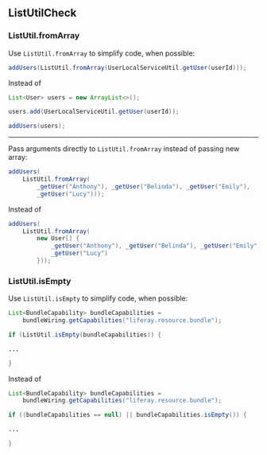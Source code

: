 ## ListUtilCheck

### ListUtil.fromArray

Use `ListUtil.fromArray` to simplify code, when possible:

```java
addUsers(ListUtil.fromArray(UserLocalServiceUtil.getUser(userId)));
```

Instead of

```java
List<User> users = new ArrayList<>();

users.add(UserLocalServiceUtil.getUser(userId));

addUsers(users);
```

---

Pass arguments directly to `ListUtil.fromArray` instead of passing new array:

```java
addUsers(
    ListUtil.fromArray(
        _getUser("Anthony"), _getUser("Belinda"), _getUser("Emily"),
        _getUser("Lucy")));
```

Instead of

```java
addUsers(
    ListUtil.fromArray(
        new User[] {
            _getUser("Anthony"), _getUser("Belinda"), _getUser("Emily"),
            _getUser("Lucy")
        }));
```

### ListUtil.isEmpty

Use `ListUtil.isEmpty` to simplify code, when possible:

```java
List<BundleCapability> bundleCapabilities =
	bundleWiring.getCapabilities("liferay.resource.bundle");

if (ListUtil.isEmpty(bundleCapabilities)) {

...

}
```

Instead of

```java
List<BundleCapability> bundleCapabilities =
	bundleWiring.getCapabilities("liferay.resource.bundle");

if ((bundleCapabilities == null) || bundleCapabilities.isEmpty()) {

...

}
```